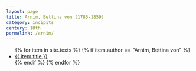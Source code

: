 ```yaml
---
layout: page
title: Arnim, Bettina von (1785-1859)
category: incipits
century: 18th
permalink: /arnim/
---
```


<ul class="texts">
    {% for item in site.texts %}
      {% if item.author == "Arnim, Bettina von" %}
          <li class="text-title">
          <a href="{{ site.baseurl }}{{ item.url }}">
        {{ item.title }}
              </a>
    </li>
      {% endif %}
    {% endfor %}
</ul>
